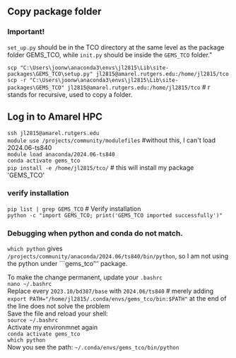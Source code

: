 ## Copy package folder

### Important!
```set_up.py``` should be in the TCO directory at the same level as the package folder GEMS_TCO, while ```init.py``` should be inside the ```GEMS_TCO``` folder."

```scp "C:\Users\joonw\anaconda3\envs\jl2815\Lib\site-packages\GEMS_TCO\setup.py" jl2815@amarel.rutgers.edu:/home/jl2815/tco```          
```scp -r "C:\Users\joonw\anaconda3\envs\jl2815\Lib\site-packages\GEMS_TCO" jl2815@amarel.rutgers.edu:/home/jl2815/tco```            # r stands for recursive, used to copy a folder.          


## Log in to Amarel HPC

```ssh jl2815@amarel.rutgers.edu```      
```module use /projects/community/modulefiles```  #without this, I can't load 2024.06-ts840         
```module load anaconda/2024.06-ts840```        
```conda activate gems_tco```       
```pip install -e /home/jl2815/tco/```     # this will install my package 'GEMS_TCO'       

### verify installation          
  
```pip list | grep GEMS_TCO```           # Verify installation        
```python -c "import GEMS_TCO; print('GEMS_TCO imported successfully')"```   

### Debugging when python and conda do not match.    
```which python``` gives ```/projects/community/anaconda/2024.06/ts840/bin/python```, so I am not using the python under ```gems_tco''' package.    
  
To make the change permanent, update your ```.bashrc```  
```nano ~/.bashrc```   
Replace every ```2023.10/bd387/base``` with ```2024.06/ts840```          # merely adding ```export PATH="/home/jl2815/.conda/envs/gems_tco/bin:$PATH"```  at the end of the line does not solve the problem   
Save the file and reload your shell:         
```source ~/.bashrc```        
Activate my environmnet again    
```conda activate gems_tco```   
```which python```    
Now you see the path: ```~/.conda/envs/gems_tco/bin/python```
